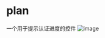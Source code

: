 # plan
一个用于提示认证进度的控件
![image](https://github.com/zhang550687086/plan/edit/master/screenshot/20170802101308.png)
